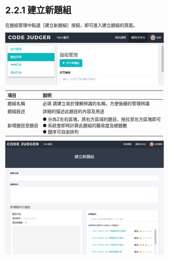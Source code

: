 # 2.2.1 建立新題組

在題組管理中點選［建立新題組］按鈕，即可進入建立題組的頁面。

![](../../.gitbook/assets/cjmd02-jiao-shi-zhu-kong-tai-02-ti-zu-guan-li-00.png)

| 項目           | 說明                                                                                                                   |
| :------------- | :--------------------------------------------------------------------------------------------------------------------- |
| 題組名稱       | 必填 請建立易於理解辨識的名稱，方便後續的管理辨識                                                                      |
| 題組敍述       | 詳細的描述此題目的內容及用途                                                                                           |
| 新增題目至題目 | ● 分為2左右區塊，將右方區域的題目，拖拉至左方區塊即可<br>  ● 系統會即時計算此題組的難易度及總題數<br> ● 題序可自由排列 |

![](../../.gitbook/assets/cjmd02-jiao-shi-zhu-kong-tai-02-ti-zu-guan-li-01-jian-li-xin-ti-zu-01.png)
